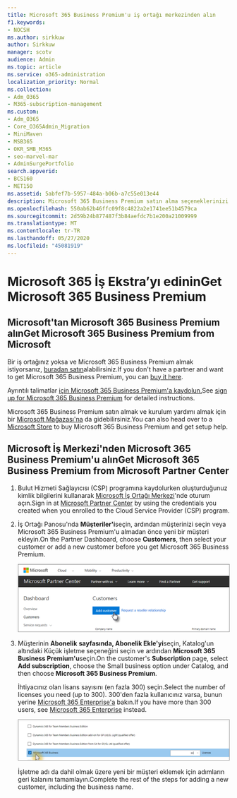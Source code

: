 ```yaml
---
title: Microsoft 365 Business Premium'u iş ortağı merkezinden alın
f1.keywords:
- NOCSH
ms.author: sirkkuw
author: Sirkkuw
manager: scotv
audience: Admin
ms.topic: article
ms.service: o365-administration
localization_priority: Normal
ms.collection:
- Adm_O365
- M365-subscription-management
ms.custom:
- Adm_O365
- Core_O365Admin_Migration
- MiniMaven
- MSB365
- OKR_SMB_M365
- seo-marvel-mar
- AdminSurgePortfolio
search.appverid:
- BCS160
- MET150
ms.assetid: 5abfef7b-5957-484a-b06b-a7c55e013e44
description: Microsoft 365 Business Premium satın alma seçeneklerinizi ve Microsoft İş Ortağı Merkezi'nden satın alma yla ilgili adım adım yönergelerinizi keşfedin.
ms.openlocfilehash: 550ab62b46ffc09f8c4822a2e1741ee51b4579ca
ms.sourcegitcommit: 2d59b24b877487f3b84aefdc7b1e200a21009999
ms.translationtype: MT
ms.contentlocale: tr-TR
ms.lasthandoff: 05/27/2020
ms.locfileid: "45081919"
---
```

# <a name="get-microsoft-365-business-premium"></a><span data-ttu-id="1c6b4-103">Microsoft 365 İş Ekstra’yı edinin</span><span class="sxs-lookup"><span data-stu-id="1c6b4-103">Get Microsoft 365 Business Premium</span></span>

## <a name="get-microsoft-365-business-premium-from-microsoft"></a><span data-ttu-id="1c6b4-104">Microsoft'tan Microsoft 365 Business Premium alın</span><span class="sxs-lookup"><span data-stu-id="1c6b4-104">Get Microsoft 365 Business Premium from Microsoft</span></span>

<span data-ttu-id="1c6b4-105">Bir iş ortağınız yoksa ve Microsoft 365 Business Premium almak istiyorsanız, [buradan satın](https://www.microsoft.com/en-US/microsoft-365/business)alabilirsiniz.</span><span class="sxs-lookup"><span data-stu-id="1c6b4-105">If you don't have a partner and want to get Microsoft 365 Business Premium, you can [buy it here](https://www.microsoft.com/en-US/microsoft-365/business).</span></span>

<span data-ttu-id="1c6b4-106">Ayrıntılı talimatlar [için Microsoft 365 Business Premium'a kaydolun.](sign-up.md)</span><span class="sxs-lookup"><span data-stu-id="1c6b4-106">See [sign up for Microsoft 365 Business Premium](sign-up.md) for detailed instructions.</span></span>

<span data-ttu-id="1c6b4-107">Microsoft 365 Business Premium satın almak ve kurulum yardımı almak için bir [Microsoft Mağazası'na](https://www.microsoft.com/en-us/store/locations/find-a-store?icid=en_US_Store_UH_FAS) da gidebilirsiniz.</span><span class="sxs-lookup"><span data-stu-id="1c6b4-107">You can also head over to a [Microsoft Store](https://www.microsoft.com/en-us/store/locations/find-a-store?icid=en_US_Store_UH_FAS) to buy Microsoft 365 Business Premium and get setup help.</span></span>
  
## <a name="get-microsoft-365-business-premium-from-microsoft-partner-center"></a><span data-ttu-id="1c6b4-108">Microsoft İş Merkezi'nden Microsoft 365 Business Premium'u alın</span><span class="sxs-lookup"><span data-stu-id="1c6b4-108">Get Microsoft 365 Business Premium from Microsoft Partner Center</span></span>

1. <span data-ttu-id="1c6b4-109">Bulut Hizmeti Sağlayıcısı (CSP) programına kaydolurken oluşturduğunuz kimlik bilgilerini kullanarak [Microsoft İş Ortağı Merkezi](https://go.microsoft.com/fwlink/p/?linkid=849910)'nde oturum açın.</span><span class="sxs-lookup"><span data-stu-id="1c6b4-109">Sign in at [Microsoft Partner Center](https://go.microsoft.com/fwlink/p/?linkid=849910) by using the credentials you created when you enrolled to the Cloud Service Provider (CSP) program.</span></span> 
    
2. <span data-ttu-id="1c6b4-110">İş Ortağı Panosu'nda **Müşteriler'i**seçin, ardından müşterinizi seçin veya Microsoft 365 Business Premium'u almadan önce yeni bir müşteri ekleyin.</span><span class="sxs-lookup"><span data-stu-id="1c6b4-110">On the Partner Dashboard, choose **Customers**, then select your customer or add a new customer before you get Microsoft 365 Business Premium.</span></span>
    
    ![Microsoft İş Ortağı merkezinde bir müşteri ekleyin.](../media/ec807d07-bbd2-411f-8fe1-c644cf9a3882.png)
  
3. <span data-ttu-id="1c6b4-112">Müşterinin **Abonelik** **sayfasında, Abonelik Ekle'yi**seçin, Katalog'un altındaki Küçük işletme seçeneğini seçin ve ardından **Microsoft 365 Business Premium'u**seçin.</span><span class="sxs-lookup"><span data-stu-id="1c6b4-112">On the customer's **Subscription** page, select **Add subscription**, choose the Small business option under Catalog, and then choose **Microsoft 365 Business Premium**.</span></span>
    
    <span data-ttu-id="1c6b4-113">İhtiyacınız olan lisans sayısını (en fazla 300) seçin.</span><span class="sxs-lookup"><span data-stu-id="1c6b4-113">Select the number of licenses you need (up to 300).</span></span> <span data-ttu-id="1c6b4-114">300'den fazla kullanıcınız varsa, bunun yerine [Microsoft 365 Enterprise'a](https://go.microsoft.com/fwlink/p/?linkid=862316) bakın.</span><span class="sxs-lookup"><span data-stu-id="1c6b4-114">If you have more than 300 users, see [Microsoft 365 Enterprise](https://go.microsoft.com/fwlink/p/?linkid=862316) instead.</span></span> 
    
    ![Yeni abonelik sayfasında küçük işletmeleri seçin.](../media/52d99e89-2175-4974-84bb-dd626048541b.png)
  
    <span data-ttu-id="1c6b4-116">İşletme adı da dahil olmak üzere yeni bir müşteri eklemek için adımların geri kalanını tamamlayın.</span><span class="sxs-lookup"><span data-stu-id="1c6b4-116">Complete the rest of the steps for adding a new customer, including the business name.</span></span>
    


